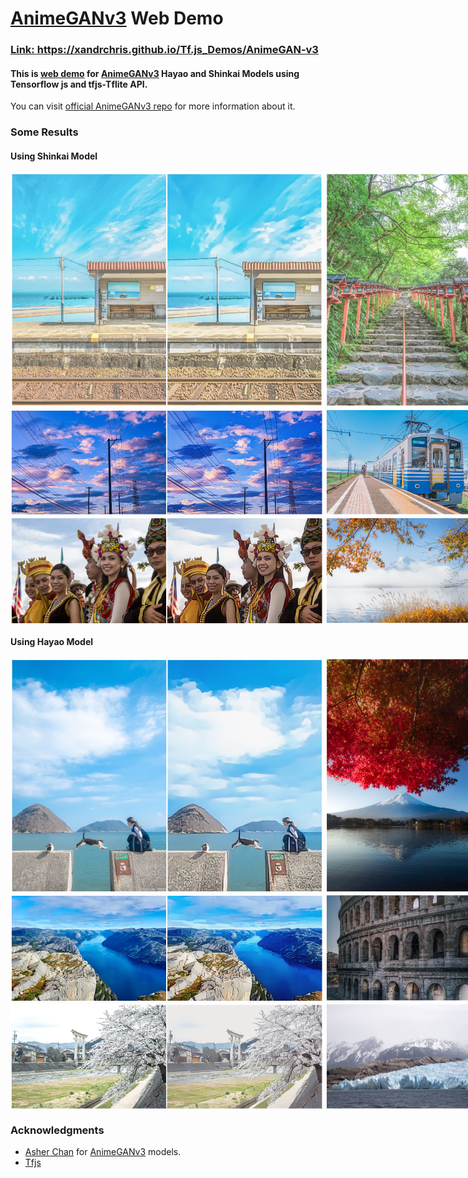 # [AnimeGANv3](https://github.com/TachibanaYoshino/AnimeGANv3) Web Demo

### [Link: ](https://xandrchris.github.io/Tf.js_Demos/AnimeGAN-v3) https://xandrchris.github.io/Tf.js_Demos/AnimeGAN-v3
#### This is [web demo](https://xandrchris.github.io/Tf.js_Demos/AnimeGAN-v3) for [AnimeGANv3](https://github.com/TachibanaYoshino/AnimeGANv3) Hayao and Shinkai Models using Tensorflow js and tfjs-Tflite API.
You can visit [official AnimeGANv3 repo](https://github.com/TachibanaYoshino/AnimeGANv3) for more information about it.

### Some Results
#### Using Shinkai Model
<div style="display:flex;flex-direction:column;gap:4px;">
<div style="display:flex;gap:4px;">
<img src="Results/1(2).png" alt="Shinkai Result" width="500px">
<img src="Results/2(2).png" alt="Shinkai Result" width="500px">
</div>
<div style="display:flex;gap:4px;">
<img src="Results/3(3).png" alt="Shinkai Result" width="500px">
<img src="Results/3(2).png" alt="Shinkai Result" width="500px">
</div>
<div style="display:flex;gap:4px;">
<img src="Results/3(1).png" alt="Shinkai Result" width="500px">
<img src="Results/3(4).png" alt="Shinkai Result" width="500px">
</div>
</div>

#### Using Hayao Model
<div style="display:flex;flex-direction:column;gap:4px;">
<div style="display:flex;gap:4px;">
<img src="Results/4(1).png" alt="Shinkai Result" width="500px">
<img src="Results/4(2).png" alt="Shinkai Result" width="500px">
</div>
<div style="display:flex;gap:4px;">
<img src="Results/4(3).png" alt="Shinkai Result" width="500px">
<img src="Results/4(4).png" alt="Shinkai Result" width="500px">
</div>
<div style="display:flex;gap:4px;">
<img src="Results/4(5).png" alt="Shinkai Result" width="500px">
<img src="Results/4(6).png" alt="Shinkai Result" width="500px">
</div>
</div>

### Acknowledgments
- [Asher Chan](https://github.com/TachibanaYoshino) for [AnimeGANv3](https://github.com/TachibanaYoshino/AnimeGANv3) models.
- [Tfjs](https://tensorflow.org/js)
